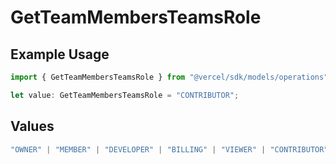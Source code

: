 # GetTeamMembersTeamsRole

## Example Usage

```typescript
import { GetTeamMembersTeamsRole } from "@vercel/sdk/models/operations";

let value: GetTeamMembersTeamsRole = "CONTRIBUTOR";
```

## Values

```typescript
"OWNER" | "MEMBER" | "DEVELOPER" | "BILLING" | "VIEWER" | "CONTRIBUTOR"
```